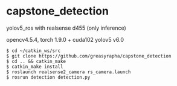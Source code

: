 # capstone_detection
yolov5_ros with realsense d455 (only inference)

opencv4.5.4, torch 1.9.0 + cuda102
yolov5 v6.0

```
$ cd ~/catkin_ws/src
$ git clone https://github.com/greasyrapha/capstone_detection
$ cd .. && catkin_make
$ catkin_make install
$ roslaunch realsense2_camera rs_camera.launch
$ rosrun detection detection.py
```
